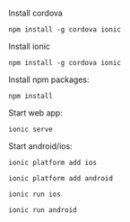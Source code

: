 
Install cordova

```npm install -g cordova ionic```

Install ionic

```npm install -g cordova ionic```

Install npm packages:

```npm install ```

Start web app:

```ionic serve ```

Start android/ios:

```ionic platform add ios ```

```ionic platform add android ```

```ionic run ios ```

```ionic run android ```


